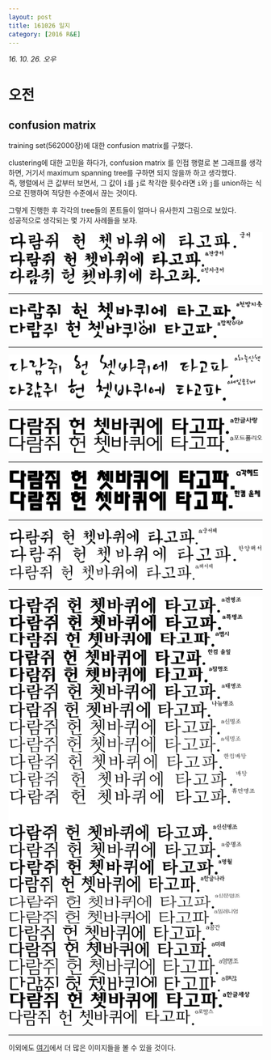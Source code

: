```yaml
---
layout: post
title: 161026 일지
category: [2016 R&E]
---
```


*16. 10. 26. 오우*

# 오전

## confusion matrix

training set(562000장)에 대한 confusion matrix를 구했다.

clustering에 대한 고민을 하다가, confusion matrix 를 인접 행렬로 본 그래프를 생각하면, 거기서 maximum spanning tree를 구하면 되지 않을까 하고 생각했다.  
즉, 행렬에서 큰 값부터 보면서, 그 값이 `i`를 `j`로 착각한 횟수라면 `i`와 `j`를 union하는 식으로 진행하여 적당한 수준에서 끊는 것이다.

그렇게 진행한 후 각각의 tree들의 폰트들이 얼마나 유사한지 그림으로 보았다.  
성공적으로 생각되는 몇 가지 사례들을 보자.

![image](/img/2016-10-26-RnE/008.png)

--------

![image](/img/2016-10-26-RnE/026.png)

--------

![image](/img/2016-10-26-RnE/049.png)

--------

![image](/img/2016-10-26-RnE/050.png)

--------

![image](/img/2016-10-26-RnE/067.png)

--------

![image](/img/2016-10-26-RnE/086.png)

--------

![image](/img/2016-10-26-RnE/089.png)

--------

이외에도 [여기](https://github.com/Namnamseo/namnamseo.github.io/img/2016-10-26-RnE/)에서 더 많은 이미지들을 볼 수 있을 것이다.